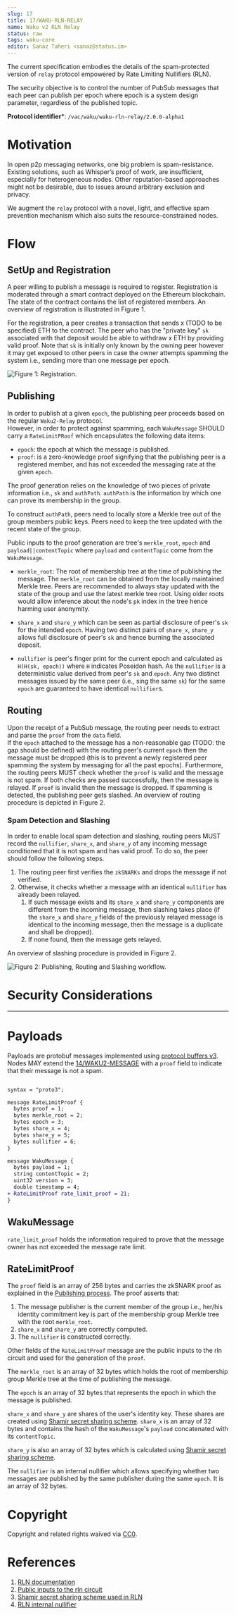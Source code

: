 ```yaml
---
slug: 17
title: 17/WAKU-RLN-RELAY
name: Waku v2 RLN Relay
status: raw
tags: waku-core
editor: Sanaz Taheri <sanaz@status.im>
---
```


The current specification embodies the details of the spam-protected version of `relay` protocol empowered by Rate Limiting Nullifiers (RLN). 
<!-- More details on RLN can be found in [this spec]() (TODO: to link the spec). -->

The security objective is to control the number of PubSub messages that each peer can publish per epoch where epoch is a system design parameter, regardless of the published topic.


**Protocol identifier***: `/vac/waku/waku-rln-relay/2.0.0-alpha1`

# Motivation

In open p2p messaging networks, one big problem is spam-resistance. 
Existing solutions, such as Whisper’s proof of work, are insufficient, especially for heterogeneous nodes. 
Other reputation-based approaches might not be desirable, due to issues around arbitrary exclusion and privacy.

We augment the `relay` protocol with a novel, light, and effective spam prevention mechanism which also suits the resource-constrained nodes.

<!-- TODO: Fill in more -->


# Flow
## SetUp and Registration
A peer willing to publish a message is required to register. 
Registration is moderated through a smart contract deployed on the Ethereum blockchain. 
The state of the contract contains the list of registered members. 
An overview of registration is illustrated in Figure 1.

For the registration, a peer creates a transaction that sends x (TODO to be specified) ETH to the contract. 
The peer who has the "private key" `sk` associated with that deposit would be able to withdraw x ETH by providing valid proof. 
Note that  `sk` is initially only known by the owning peer however it may get exposed to other peers in case the owner attempts spamming the system i.e., sending more than one message per epoch.

<!-- TODO: the interaction with the contract is subject to change depending on the final implementation -->

<!-- Once registered, the peer obtains the root of the tree (after the registration of the current peer) i.e., `root`  as well as the authenticity path `authPath`. A peer can prove her membership using the `authPath`. -->


<!-- `sk`  and `authPath`  are secret data and MUST be permanently and locally stored by the peer.  -->

<!-- TODO: To specify the details of protobuf messages for the interaction with the contract -->

<!-- diagram -->

![Figure 1: Registration.](../../../../rfcs/17/rln-relay.png)

<!-- TODO: the function calls in this figure as well as messages are subject to change -->

## Publishing

In order to publish at a given `epoch`, the publishing peer proceeds based on the regular `Waku2-Relay` protocol.  
However, in order to protect against spamming, each `WakuMessage` SHOULD carry a `RateLimitPRoof`  which encapsulates the following data items:

- `epoch`: the epoch at which the message is published.
- `proof`: is a zero-knowledge proof signifying that the publishing peer is a  registered member, and  has not exceeded the messaging rate at the given `epoch`.
  <!-- TODO: to clarify what a zero-knowledge proof means  -->

The proof generation relies on the knowledge of two pieces of private information i.e., `sk` and `authPath`.
`authPath` is  the information by which one can prove its membership in the group.
 <!-- TODO explain what is atuh path -->

To construct `authPath`, peers need to locally store a Merkle tree out of the group members public keys. 
Peers need to keep the tree updated with the recent state of the group.  

Public inputs to the proof generation are tree's `merkle_root`, `epoch` and `payload||contentTopic`  where `payload` and `contentTopic` come from the `WakuMessage`. 


- `merkle_root`: The root of membership tree at the time of publishing the message.
The `merkle_root` can be obtained from the locally maintained Merkle tree.
Peers are recommended to always stay updated with the state of the group and use the latest merkle tree root. 
Using older roots would allow inference about the node's `pk` index in the tree hence harming user anonymity.

- `share_x` and `share_y` which can be seen as partial disclosure of peer's `sk` for the intended `epoch`. 
Having two distinct pairs of `share_x`, `share_y` allows full disclosure of peer's `sk` and hence burning the associated deposit.
- `nullifier` is peer's finger print for the current epoch and calculated as `H(H(sk, epoch))` where `H` indicates Poseidon hash. 
As the `nullifier` is a deterministic value derived from peer's `sk` and `epoch`.
Any two distinct messages issued by the same peer (i.e., sing the same `sk`) for the same `epoch` are guaranteed to have identical `nullifier`s.


## Routing

Upon the receipt of a PubSub message, the routing peer needs to extract and parse the `proof` from the `data` field.  
If the `epoch` attached to the message has a non-reasonable gap (TODO: the gap should be defined) with the routing peer's current `epoch` then the message must be dropped (this is to prevent a newly registered peer spamming the system by messaging for all the past epochs). 
Furthermore, the routing peers MUST check whether the `proof` is valid and the message is not spam. 
If both checks are passed successfully, then the message is relayed. 
If `proof` is invalid then the message is dropped. 
If spamming is detected, the publishing peer gets slashed. 
An overview of routing procedure is depicted in Figure 2.

### Spam Detection and Slashing
In order to enable local spam detection and slashing, routing peers MUST record the `nullifier`, `share_x`, and `share_y` of any incoming message conditioned that it is not spam and has valid proof. 
To do so, the peer should follow the following steps. 
1. The routing peer first verifies the `zkSNARKs` and drops the message if not verified. 
2. Otherwise, it checks whether a message with an identical `nullifier` has already been relayed. 
   1. If such message exists and its `share_x` and `share_y` components are different from the incoming message, then slashing takes place (if the `share_x` and `share_y` fields of the previously relayed message is identical to the incoming message, then the message is a duplicate and shall be dropped).
   2. If none found, then the message gets relayed.

An overview of slashing procedure is provided in Figure 2.

<!-- TODO: may shorten or delete the Spam detection and slashing process -->

<!-- TODO: may consider [validator functions](https://github.com/libp2p/specs/tree/master/pubsub#topic-validation) or [extended validators](https://github.com/libp2p/specs/blob/master/pubsub/gossipsub/gossipsub-v1.1.md#extended-validators) for the spam detection -->

![Figure 2: Publishing, Routing and Slashing workflow.](../../../../rfcs/17/rln-message-verification.png)

<!-- TODO: the function calls in this figure as well as messages are subject to change -->

# Security Considerations

<!-- TODO: add discussion about the anonymity (e.g., the `StrictNoSign` policy) -->

<!-- TODO: discuss about the economic spam guarantees -->

-------

# Payloads

Payloads are protobuf messages implemented using [protocol buffers v3](https://developers.google.com/protocol-buffers/).
Nodes MAY extend the  [14/WAKU2-MESSAGE](/spec/14) with a `proof` field to indicate that their message is not a spam.

```diff 

syntax = "proto3";

message RateLimitProof {
  bytes proof = 1;
  bytes merkle_root = 2;
  bytes epoch = 3;
  bytes share_x = 4;
  bytes share_y = 5;
  bytes nullifier = 6;
}

message WakuMessage {
  bytes payload = 1;
  string contentTopic = 2;
  uint32 version = 3;
  double timestamp = 4;
+ RateLimitProof rate_limit_proof = 21;
}

```
## WakuMessage

`rate_limit_proof` holds the information required to prove that the message owner has not exceeded the message rate limit.
 
## RateLimitProof

The `proof` field is an array of 256 bytes and carries the zkSNARK proof as explained in the [Publishing process](##Publishing).
The proof asserts that:
1. The message publisher is the current member of the group i.e., her/his identity commitment key is part of the membership group Merkle tree with the root `merkle_root`.
2. `share_x` and `share_y`  are correctly computed.
3. The `nullifier` is constructed correctly.

Other fields of the `RateLimitProof` message are the public inputs to the rln circuit and used for the generation of the `proof`.

The `merkle_root` is an array of 32 bytes which holds the root of membership group Merkle tree at the time of publishing the message.

The `epoch` is an array of 32 bytes that represents the epoch in which the message is published.
<!-- TODO epoch is going to change to a different type -->

`share_x` and `share_y` are shares of the user's identity key.
These shares are created using [Shamir secret sharing scheme](##Publishing). 
`share_x` is an array of 32 bytes and contains the hash of the `WakuMessage`'s `payload` concatenated with its `contentTopic`. 
<!-- TODO hash other fields if necessary-->
`share_y` is also an array of 32 bytes which is calculated using [Shamir secret sharing scheme](##Publishing).

The `nullifier` is an internal nullifier which allows specifying whether two messages are published by the same publisher during the same `epoch`.
It is an array of 32 bytes.

<!-- TODO to reflect this change on WakuMessage spec once the PR gets mature -->

# Copyright

Copyright and related rights waived via [CC0](https://creativecommons.org/publicdomain/zero/1.0/).

# References

1. [RLN documentation](https://hackmd.io/tMTLMYmTR5eynw2lwK9n1w?view)
2. [Public inputs to the rln circuit](https://hackmd.io/tMTLMYmTR5eynw2lwK9n1w?view#Public-Inputs)
3. [Shamir secret sharing scheme used in RLN](https://hackmd.io/tMTLMYmTR5eynw2lwK9n1w?view#Linear-Equation-amp-SSS)
4. [RLN internal nullifier](https://hackmd.io/tMTLMYmTR5eynw2lwK9n1w?view#Nullifiers)

